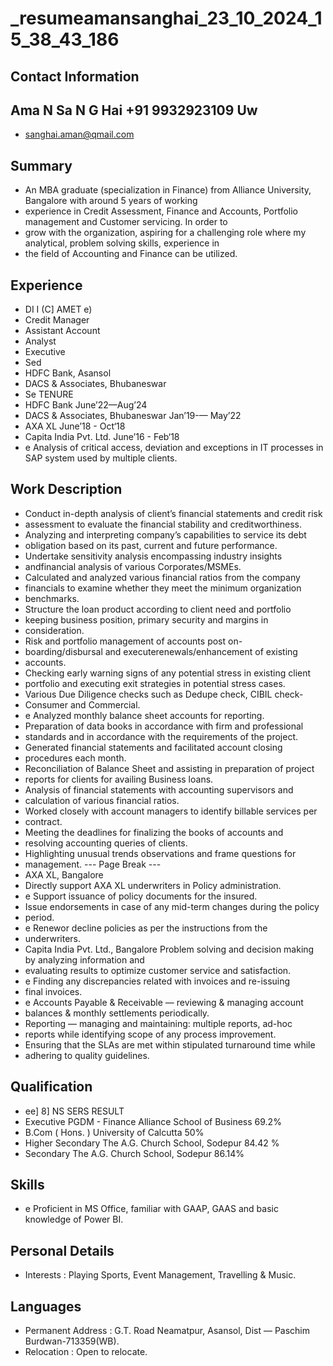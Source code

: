 # _resumeamansanghai_23_10_2024_15_38_43_186

## Contact Information



## Ama N Sa N G Hai +91 9932923109 Uw

* sanghai.aman@qmail.com


## Summary

* An MBA graduate (specialization in Finance) from Alliance University, Bangalore with around 5 years of working
* experience in Credit Assessment, Finance and Accounts, Portfolio management and Customer servicing. In order to
* grow with the organization, aspiring for a challenging role where my analytical, problem solving skills, experience in
* the field of Accounting and Finance can be utilized.


## Experience

* DI I (C] AMET e)
* Credit Manager
* Assistant Account
* Analyst
* Executive
* Sed
* HDFC Bank, Asansol
* DACS & Associates, Bhubaneswar
* Se TENURE
* HDFC Bank June’22—Aug’24
* DACS & Associates, Bhubaneswar Jan’19-— May’22
* AXA XL June’18 - Oct‘18
* Capita India Pvt. Ltd. June’16 - Feb‘18
* e Analysis of critical access, deviation and exceptions in IT processes in SAP system used by multiple clients.


## Work Description

* Conduct in-depth analysis of client’s financial statements and credit risk
* assessment to evaluate the financial stability and creditworthiness.
* Analyzing and interpreting company’s capabilities to service its debt
* obligation based on its past, current and future performance.
* Undertake sensitivity analysis encompassing industry insights
* andfinancial analysis of various Corporates/MSMEs.
* Calculated and analyzed various financial ratios from the company
* financials to examine whether they meet the minimum organization
* benchmarks.
* Structure the loan product according to client need and portfolio
* keeping business position, primary security and margins in
* consideration.
* Risk and portfolio management of accounts post on-
* boarding/disbursal and executerenewals/enhancement of existing
* accounts.
* Checking early warning signs of any potential stress in existing client
* portfolio and executing exit strategies in potential stress cases.
* Various Due Diligence checks such as Dedupe check, CIBIL check-
* Consumer and Commercial.
* e Analyzed monthly balance sheet accounts for reporting.
* Preparation of data books in accordance with firm and professional
* standards and in accordance with the requirements of the project.
* Generated financial statements and facilitated account closing
* procedures each month.
* Reconciliation of Balance Sheet and assisting in preparation of project
* reports for clients for availing Business loans.
* Analysis of financial statements with accounting supervisors and
* calculation of various financial ratios.
* Worked closely with account managers to identify billable services per
* contract.
* Meeting the deadlines for finalizing the books of accounts and
* resolving accounting queries of clients.
* Highlighting unusual trends observations and frame questions for
* management.
--- Page Break ---
* AXA XL, Bangalore
* Directly support AXA XL underwriters in Policy administration.
* e Support issuance of policy documents for the insured.
* Issue endorsements in case of any mid-term changes during the policy
* period.
* e Renewor decline policies as per the instructions from the
* underwriters.
* Capita India Pvt. Ltd., Bangalore Problem solving and decision making by analyzing information and
* evaluating results to optimize customer service and satisfaction.
* e Finding any discrepancies related with invoices and re-issuing
* final invoices.
* e Accounts Payable & Receivable — reviewing & managing account
* balances & monthly settlements periodically.
* Reporting — managing and maintaining: multiple reports, ad-hoc
* reports while identifying scope of any process improvement.
* Ensuring that the SLAs are met within stipulated turnaround time while
* adhering to quality guidelines.


## Qualification

* ee] 8] NS SERS RESULT
* Executive PGDM - Finance Alliance School of Business 69.2%
* B.Com ( Hons. ) University of Calcutta 50%
* Higher Secondary The A.G. Church School, Sodepur 84.42 %
* Secondary The A.G. Church School, Sodepur 86.14%


## Skills

* e Proficient in MS Office, familiar with GAAP, GAAS and basic knowledge of Power BI.


## Personal Details

* Interests : Playing Sports, Event Management, Travelling & Music.


## Languages

* Permanent Address : G.T. Road Neamatpur, Asansol, Dist — Paschim Burdwan-713359(WB).
* Relocation : Open to relocate.

